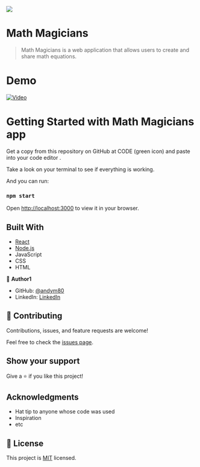 ![](https://img.shields.io/badge/Microverse-blueviolet)

# Math Magicians

>Math Magicians is a web application that allows users to create and share math equations.

# Demo

[![Video](https://www.loom.com/share/e22d14cfa12f42afac2d1f72b95d84e9)](https://www.loom.com/share/e22d14cfa12f42afac2d1f72b95d84e9)


# Getting Started with Math Magicians app

Get a copy from this repository on GitHub at CODE (green icon) and paste into your code editor .

Take a look on your terminal to see if everything is working.

And you can run:
### `npm start`

Open [http://localhost:3000](http://localhost:3000) to view it in your browser.


## Built With

- [React](https://reactjs.org/)
- [Node.js](https://nodejs.org/)
- JavaScript
- CSS
- HTML

👤 **Author1**

- GitHub: [@andym80](https://github.com/andym80)
- LinkedIn: [LinkedIn](http://lnnk.in/ekew)

## 🤝 Contributing

Contributions, issues, and feature requests are welcome!

Feel free to check the [issues page](../../issues/).

## Show your support

Give a ⭐️ if you like this project!

## Acknowledgments

- Hat tip to anyone whose code was used
- Inspiration
- etc
## 📝 License

This project is [MIT](./LICENSE) licensed.
